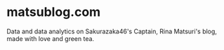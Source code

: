 # matsublog.com
Data and data analytics on Sakurazaka46's Captain, Rina Matsuri's blog, made with love and green tea. 
